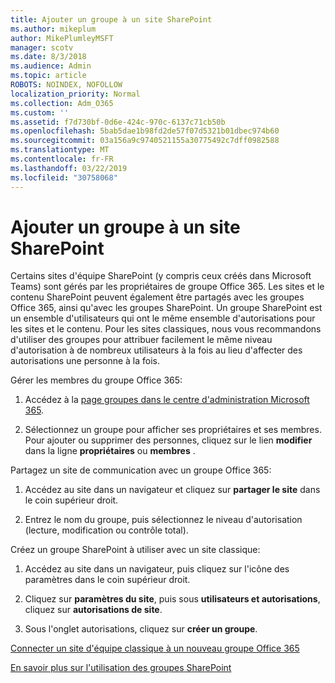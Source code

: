 ```yaml
---
title: Ajouter un groupe à un site SharePoint
ms.author: mikeplum
author: MikePlumleyMSFT
manager: scotv
ms.date: 8/3/2018
ms.audience: Admin
ms.topic: article
ROBOTS: NOINDEX, NOFOLLOW
localization_priority: Normal
ms.collection: Adm_O365
ms.custom: ''
ms.assetid: f7d730bf-0d6e-424c-970c-6137c71cb50b
ms.openlocfilehash: 5bab5dae1b98fd2de57f07d5321b01dbec974b60
ms.sourcegitcommit: 03a156a9c9740521155a30775492c7dff0982588
ms.translationtype: MT
ms.contentlocale: fr-FR
ms.lasthandoff: 03/22/2019
ms.locfileid: "30758068"
---
```

# <a name="add-a-group-to-a-sharepoint-site"></a>Ajouter un groupe à un site SharePoint

Certains sites d'équipe SharePoint (y compris ceux créés dans Microsoft Teams) sont gérés par les propriétaires de groupe Office 365. Les sites et le contenu SharePoint peuvent également être partagés avec les groupes Office 365, ainsi qu'avec les groupes SharePoint. Un groupe SharePoint est un ensemble d'utilisateurs qui ont le même ensemble d'autorisations pour les sites et le contenu. Pour les sites classiques, nous vous recommandons d'utiliser des groupes pour attribuer facilement le même niveau d'autorisation à de nombreux utilisateurs à la fois au lieu d'affecter des autorisations une personne à la fois.
  
Gérer les membres du groupe Office 365:
  
1. Accédez à la [page groupes dans le centre d'administration Microsoft 365](https://portal.office.com/adminportal/home#/groups).
    
2. Sélectionnez un groupe pour afficher ses propriétaires et ses membres. Pour ajouter ou supprimer des personnes, cliquez sur le lien **modifier** dans la ligne **propriétaires** ou **membres** . 
    
Partagez un site de communication avec un groupe Office 365:
  
1. Accédez au site dans un navigateur et cliquez sur **partager le site** dans le coin supérieur droit. 
    
2. Entrez le nom du groupe, puis sélectionnez le niveau d'autorisation (lecture, modification ou contrôle total).
    
Créez un groupe SharePoint à utiliser avec un site classique:
  
1. Accédez au site dans un navigateur, puis cliquez sur l'icône des paramètres dans le coin supérieur droit.
    
2. Cliquez sur **paramètres du site**, puis sous **utilisateurs et autorisations**, cliquez sur **autorisations de site**.
    
3. Sous l'onglet autorisations, cliquez sur **créer un groupe**.
    
[Connecter un site d'équipe classique à un nouveau groupe Office 365](https://go.microsoft.com/fwlink/?linkid=2008654)
  
[En savoir plus sur l'utilisation des groupes SharePoint](https://go.microsoft.com/fwlink/?linkid=874658)
  

